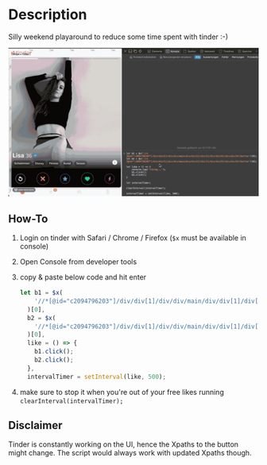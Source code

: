# Description

Silly weekend playaround to reduce some time spent with tinder :-)

![demo](./demo.gif)

## How-To

1. Login on tinder with Safari / Chrome / Firefox (`$x` must be available in console)
2. Open Console from developer tools
3. copy & paste below code and hit enter

   ```js
   let b1 = $x(
       '//*[@id="c2094796203"]/div/div[1]/div/div/main/div/div[1]/div[1]/div/div[4]/div/div[4]/button'
     )[0],
     b2 = $x(
       '//*[@id="c2094796203"]/div/div[1]/div/div/main/div/div[1]/div[1]/div/div[5]/div/div[4]/button'
     )[0],
     like = () => {
       b1.click();
       b2.click();
     },
     intervalTimer = setInterval(like, 500);
   ```

4. make sure to stop it when you're out of your free likes running `clearInterval(intervalTimer);`

## Disclaimer

Tinder is constantly working on the UI, hence the Xpaths to the button might change. The script would always work with updated Xpaths though.
